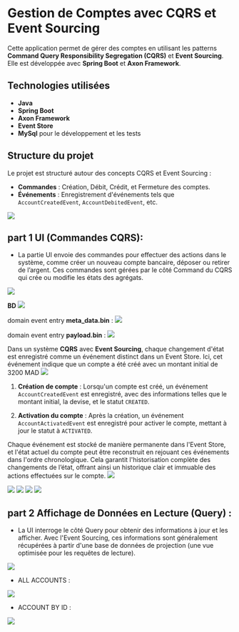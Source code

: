 # Gestion de Comptes avec CQRS et Event Sourcing

Cette application permet de gérer des comptes en utilisant les patterns **Command Query Responsibility Segregation (CQRS)** et **Event Sourcing**. Elle est développée avec **Spring Boot** et **Axon Framework**.

## Technologies utilisées

- **Java**
- **Spring Boot**
- **Axon Framework**
- **Event Store**
- **MySql** pour le développement et les tests

## Structure du projet

Le projet est structuré autour des concepts CQRS et Event Sourcing :

- **Commandes** : Création, Débit, Crédit, et Fermeture des comptes.
- **Événements** : Enregistrement d'événements tels que `AccountCreatedEvent`, `AccountDebitedEvent`, etc.

<img src="captures/structure.png">

## part 1 UI (Commandes CQRS):

- La partie UI envoie des commandes pour effectuer des actions dans le système, comme créer un nouveau compte bancaire, déposer ou retirer de l’argent. Ces commandes sont gérées par le côté Command du CQRS qui crée ou modifie les états des agrégats.

<img src="captures/1V1.png">

**BD**
<img src="captures/2V1.png">

domain event entry **meta_data.bin** :
<img src="captures/3V1.png">

domain event entry **payload.bin** :
<img src="captures/4V1.png">

Dans un système **CQRS** avec **Event Sourcing**, chaque changement d'état est enregistré comme un événement distinct dans un Event Store. Ici, cet événement indique que un compte a été créé avec un montant initial de 3200 MAD
<img src="captures/5V1.png">

1. **Création de compte** : Lorsqu'un compte est créé, un événement `AccountCreatedEvent` est enregistré, avec des informations telles que le montant initial, la devise, et le statut `CREATED`.

2. **Activation du compte** : Après la création, un événement `AccountActivatedEvent` est enregistré pour activer le compte, mettant à jour le statut à `ACTIVATED`.

Chaque événement est stocké de manière permanente dans l'Event Store, et l'état actuel du compte peut être reconstruit en rejouant ces événements dans l'ordre chronologique. Cela garantit l'historisation complète des changements de l’état, offrant ainsi un historique clair et immuable des actions effectuées sur le compte.
<img src="captures/6V1.png">

<img src="captures/1V2.png">
<img src="captures/2V2.png">
<img src="captures/3V2.png">
<img src="captures/4V2.png">

## part 2 Affichage de Données en Lecture (Query) :

- La UI interroge le côté Query pour obtenir des informations à jour et les afficher. Avec l'Event Sourcing, ces informations sont généralement récupérées à partir d'une base de données de projection (une vue optimisée pour les requêtes de lecture).

<img src="captures/5V2.png">

- ALL ACCOUNTS :

<img src="captures/6V2.png">

- ACCOUNT BY ID :

<img src="captures/7V2.png">
